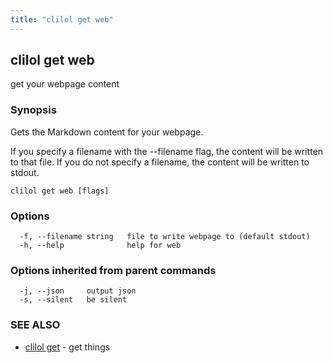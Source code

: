 ```yaml
---
title: "clilol get web"
---
```

## clilol get web

get your webpage content

### Synopsis

Gets the Markdown content for your webpage.

If you specify a filename with the --filename flag, the content will be written
to that file. If you do not specify a filename, the content will be written
to stdout.

```
clilol get web [flags]
```

### Options

```
  -f, --filename string   file to write webpage to (default stdout)
  -h, --help              help for web
```

### Options inherited from parent commands

```
  -j, --json     output json
  -s, --silent   be silent
```

### SEE ALSO

* [clilol get](clilol_get.md)	 - get things

